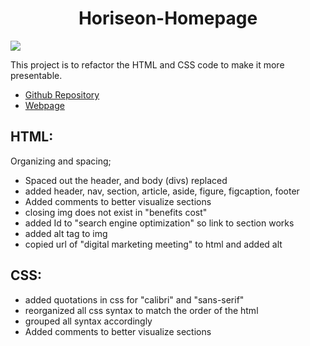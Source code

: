 # <center> Horiseon-Homepage

![](assets/images/Horiseon-Webpage.png)

This project is to refactor the HTML and CSS code to make it more presentable. 

* [Github Repository](https://github.com/MichaelPappas2662/Horiseon-Homepage)
* [Webpage](https://michaelpappas2662.github.io/Horiseon-Homepage/)


## HTML:
Organizing and spacing; 
* Spaced out the header, and body (divs)
replaced
* added header, nav, section, article, aside, figure, figcaption, footer
* Added comments to better visualize sections 
* closing img does not exist in "benefits cost"
* added Id to "search engine optimization" so link to section works
* added alt tag to img
* copied url of "digital marketing meeting" to html and added alt

## CSS:
* added quotations in css for "calibri" and "sans-serif"
* reorganized all css syntax to match the order of the html
* grouped all syntax accordingly
* Added comments to better visualize sections 
